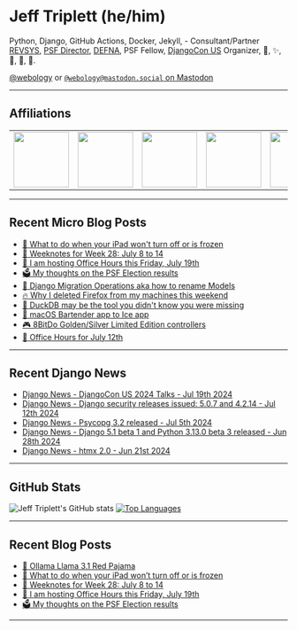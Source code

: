 # Jeff Triplett (he/him)

Python, Django, GitHub Actions, Docker, Jekyll,  - Consultant/Partner [REVSYS][], [PSF Director][], [DEFNA][], PSF Fellow, [DjangoCon US][] Organizer, 🏀, ✨, 💪, 🏃, 🤖.

<a href="https://twitter.com/webology">@webology</a> or <a href="https://mastodon.social/@webology" rel="me">`@webology@mastodon.social` on Mastodon</a>

<hr>

## Affiliations

<table border="0">
<tr>
<td><a href="https://github.com/revsys/"><img src="https://avatars.githubusercontent.com/u/308096?s=200&v=4" width="100px"></a></td>
<td><a href="https://github.com/psf/"><img src="https://avatars.githubusercontent.com/u/50630501?s=200&v=4" width="100px"></a></td>
<td><a href="https://github.com/djangocon/"><img src="https://avatars.githubusercontent.com/u/2891658?s=400&&v=4" width="100px"></a></td>
<td><a href="https://github.com/defna/"><img src="https://avatars.githubusercontent.com/u/13454395?s=200&v=4" width="100px"></a></td>
<td><a href="https://github.com/djangopackages/"><img src="https://avatars.githubusercontent.com/u/27385825?s=200&v=4" width="100px"></a></td>
</tr>
</table>

<hr>

## Recent Micro Blog Posts

<!--START_SECTION:micro-posts-->
* [🔄 What to do when your iPad won&#39;t turn off or is frozen](https:&#x2F;&#x2F;micro.webology.dev&#x2F;2024&#x2F;07&#x2F;21&#x2F;what-to-do.html)
* [📓 Weeknotes for Week 28: July 8 to 14](https:&#x2F;&#x2F;micro.webology.dev&#x2F;2024&#x2F;07&#x2F;20&#x2F;weeknotes-for-week.html)
* [📅 I am hosting Office Hours this Friday, July 19th](https:&#x2F;&#x2F;micro.webology.dev&#x2F;2024&#x2F;07&#x2F;17&#x2F;i-am-hosting.html)
* [🗳️ My thoughts on the PSF Election results](https:&#x2F;&#x2F;micro.webology.dev&#x2F;2024&#x2F;07&#x2F;16&#x2F;my-thoughts-on.html)
* [🐘 Django Migration Operations aka how to rename Models](https:&#x2F;&#x2F;micro.webology.dev&#x2F;2024&#x2F;07&#x2F;15&#x2F;django-migration-operations.html)
* [🔥 Why I deleted Firefox from my machines this weekend](https:&#x2F;&#x2F;micro.webology.dev&#x2F;2024&#x2F;07&#x2F;14&#x2F;why-i-deleted.html)
* [🦆 DuckDB may be the tool you didn&#39;t know you were missing](https:&#x2F;&#x2F;micro.webology.dev&#x2F;2024&#x2F;07&#x2F;12&#x2F;duckdb-may-be.html)
* [🚜 macOS Bartender app to Ice app](https:&#x2F;&#x2F;micro.webology.dev&#x2F;2024&#x2F;07&#x2F;12&#x2F;macos-bartender-app.html)
* [🎮 8BitDo Golden&#x2F;Silver Limited Edition controllers](https:&#x2F;&#x2F;micro.webology.dev&#x2F;2024&#x2F;07&#x2F;11&#x2F;bitdo-goldensilver-limited.html)
* [📅 Office Hours for July 12th](https:&#x2F;&#x2F;micro.webology.dev&#x2F;2024&#x2F;07&#x2F;10&#x2F;office-hours-for.html)
<!--END_SECTION:micro-posts-->

<hr>

## Recent Django News

<!--START_SECTION:news-->
* [Django News - DjangoCon US 2024 Talks - Jul 19th 2024](https:&#x2F;&#x2F;django-news.com&#x2F;issues&#x2F;242)
* [Django News - Django security releases issued: 5.0.7 and 4.2.14 - Jul 12th 2024](https:&#x2F;&#x2F;django-news.com&#x2F;issues&#x2F;241)
* [Django News - Psycopg 3.2 released - Jul 5th 2024](https:&#x2F;&#x2F;django-news.com&#x2F;issues&#x2F;240)
* [Django News - Django 5.1 beta 1 and Python 3.13.0 beta 3 released - Jun 28th 2024](https:&#x2F;&#x2F;django-news.com&#x2F;issues&#x2F;239)
* [Django News - htmx 2.0 - Jun 21st 2024](https:&#x2F;&#x2F;django-news.com&#x2F;issues&#x2F;238)
<!--END_SECTION:news-->

<hr>

## GitHub Stats

![Jeff Triplett's GitHub stats](https://github-readme-stats.vercel.app/api?username=jefftriplett&show_icons=&private_count=true&theme=dracula)  [![Top Languages](https://github-readme-stats.vercel.app/api/top-langs/?username=jefftriplett&layout=compact&theme=dracula)]()

<hr>

## Recent Blog Posts

<!--START_SECTION:posts-->
* [🦙 Ollama Llama 3.1 Red Pajama](https:&#x2F;&#x2F;jefftriplett.com&#x2F;2024&#x2F;ollama-llama-3-1-red-pajama&#x2F;)
* [🔄 What to do when your iPad won’t turn off or is frozen](https:&#x2F;&#x2F;jefftriplett.com&#x2F;2024&#x2F;what-to-do-when-your-ipad-won-t-turn-off-or-is-frozen&#x2F;)
* [📓 Weeknotes for Week 28: July 8 to 14](https:&#x2F;&#x2F;jefftriplett.com&#x2F;2024&#x2F;weeknotes-for-week-28-july-8-to-14&#x2F;)
* [📅 I am hosting Office Hours this Friday, July 19th](https:&#x2F;&#x2F;jefftriplett.com&#x2F;2024&#x2F;i-am-hosting-office-hours-this-friday-july-19th&#x2F;)
* [🗳️ My thoughts on the PSF Election results](https:&#x2F;&#x2F;jefftriplett.com&#x2F;2024&#x2F;my-thoughts-on-the-psf-election-results&#x2F;)
<!--END_SECTION:posts-->

<hr>

[DEFNA]: https://www.defna.org/
[DjangoCon US]: http://djangocon.us/
[PSF Director]: https://www.python.org/psf/members/#board-of-directors
[REVSYS]: https://www.revsys.com/
